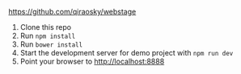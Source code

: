 https://github.com/qiraosky/webstage

1. Clone this repo
2. Run `npm install`
3. Run `bower install`
4. Start the development server for demo project with `npm run dev`
5. Point your browser to [http://localhost:8888](http://localhost:8888)

